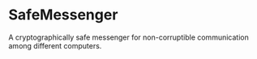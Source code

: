 # SafeMessenger
A cryptographically safe messenger for non-corruptible communication among different computers.
